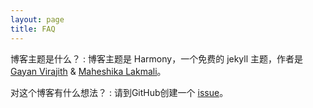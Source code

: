 ```yaml
---
layout: page
title: FAQ
---
```


博客主题是什么？
: 博客主题是 Harmony，一个免费的 jekyll 主题，作者是 [Gayan Virajith](http://gayanvirajith.github.io) & [Maheshika Lakmali](http://maheshikalakmali.github.io)。

对这个博客有什么想法？
: 请到GitHub创建一个 [issue](https://github.com/Rivsen/rivsen.github.io/issues/new)。

